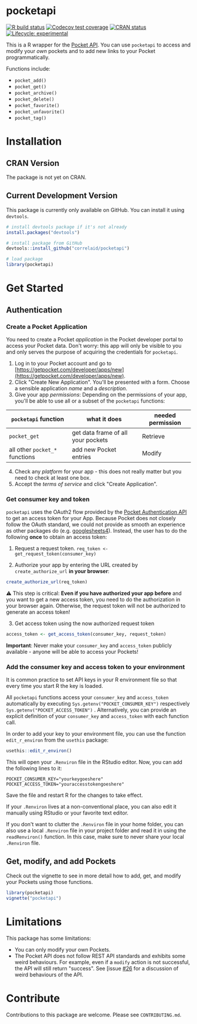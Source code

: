 # pocketapi

<!-- badges: start -->

[![R build status](https://github.com/CorrelAid/pocketapi/workflows/R-CMD-check/badge.svg)](https://github.com/CorrelAid/pocketapi/actions)
[![Codecov test coverage](https://codecov.io/gh/CorrelAid/pocketapi/branch/master/graph/badge.svg)](https://codecov.io/gh/CorrelAid/pocketapi?branch=master)
[![CRAN status](https://www.r-pkg.org/badges/version/pocketapi)](https://CRAN.R-project.org/package=pocketapi)
[![Lifecycle: experimental](https://img.shields.io/badge/lifecycle-experimental-orange.svg)](https://www.tidyverse.org/lifecycle/#experimental)

<!-- badges: end -->

This is a R wrapper for the [Pocket API](https://getpocket.com/developer/docs/overview). You can use `pocketapi` to access and modify your _own_ pockets and to add new links to your Pocket programmatically.

Functions include:

- `pocket_add()`
- `pocket_get()`
- `pocket_archive()`
- `pocket_delete()`
- `pocket_favorite()`
- `pocket_unfavorite()`
- `pocket_tag()`

# Installation

## CRAN Version

The package is not yet on CRAN.

## Current Development Version

This package is currently only available on GitHub. You can install it using `devtools`.

```r
# install devtools package if it's not already
install.packages("devtools")

# install package from GitHub
devtools::install_github("correlaid/pocketapi")

# load package
library(pocketapi)
```

# Get Started

## Authentication

### Create a Pocket Application

You need to create a Pocket _application_ in the Pocket developer portal to access your Pocket data. Don't worry: this app will only be visible to you and only serves the purpose of acquiring the credentials for `pocketapi`.

1. Log in to your Pocket account and go to [https://getpocket.com/developer/apps/new](https://getpocket.com/developer/apps/new).
2. Click "Create New Application". You'll be presented with a form. Choose a sensible application _name_ and a _description_.
3. Give your app _permissions_: Depending on the permissions of your app, you'll be able to use all or a subset of the `pocketapi` functions:

| `pocketapi` function           | what it does                       | needed permission |
| ------------------------------ | ---------------------------------- | ----------------- |
| `pocket_get`                   | get data frame of all your pockets | Retrieve          |
| all other `pocket_*` functions | add new Pocket entries             | Modify            |

4. Check any _platform_ for your app - this does not really matter but you need to check at least one box.
5. Accept the _terms of service_ and click "Create Application".

### Get consumer key and token

`pocketapi` uses the OAuth2 flow provided by the [Pocket Authentication API](https://getpocket.com/developer/docs/authentication) to get an access token for your App. Because Pocket does not closely follow the OAuth standard, we could not provide as smooth an experience as other packages do (e.g. [googlesheets4](https://github.com/tidyverse/googlesheets4)). Instead, the user has to do the following **once** to obtain an access token:

1. Request a request token.
`req_token <- get_request_token(consumer_key)`

2. Authorize your app by entering the URL created by `create_authorize_url` **in your browser**:

```r
create_authorize_url(req_token)
```

:warning: This step is critical: **Even if you have authorized your app before** and you want to get a new access token, you need to do the authorization in your browser again. Otherwise, the request token will not be authorized to generate an access token!

3. Get access token using the now authorized request token

```r
access_token <- get_access_token(consumer_key, request_token)
```

**Important**: Never make your `consumer_key` and `access_token` publicly available - anyone will be able to access your Pockets!

### Add the consumer key and access token to your environment

It is common practice to set API keys in your R environment file so that every time you start R the key is loaded.

All `pocketapi` functions access your `consumer_key` and `access_token` automatically by executing `Sys.getenv("POCKET_CONSUMER_KEY")` respectively `Sys.getenv("POCKET_ACCESS_TOKEN")` . Alternatively, you can provide an explicit definition of your `consumer_key` and `access_token` with each function call.

In order to add your key to your environment file, you can use the function `edit_r_environ` from the `usethis` package:

```r
usethis::edit_r_environ()
```

This will open your `.Renviron` file in the RStudio editor. Now, you can add the following lines to it:

```
POCKET_CONSUMER_KEY="yourkeygoeshere"
POCKET_ACCESS_TOKEN="youraccesstokengoeshere"
```

Save the file and restart R for the changes to take effect.

If your `.Renviron` lives at a non-conventional place, you can also edit it manually using RStudio or your favorite text editor.

If you don't want to clutter the `.Renviron` file in your home folder, you can also use a local `.Renviron` file in your project folder and read it in using the `readRenviron()` function. In this case, make sure to never share your local `.Renviron` file.

## Get, modify, and add Pockets

Check out the vignette to see in more detail how to add, get, and modify your Pockets using those functions.

```r
library(pocketapi)
vignette("pocketapi")
```

# Limitations

This package has some limitations:

- You can only modify your own Pockets.
- The Pocket API does not follow REST API standards and exhibits some weird behaviours. For example, even if a `modify` action is not successful, the API will still return "success". See [issue [#26](https://github.com/CorrelAid/pocketapi/issues/26) for a discussion of weird behaviours of the API.

# Contribute

Contributions to this package are welcome. Please see `CONTRIBUTING.md`.

